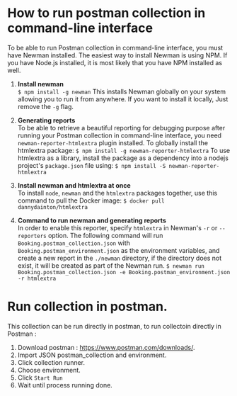 # How to run postman collection in command-line interface

To be able to run Postman collection in command-line interface, you must have Newman installed.
The easiest way to install Newman is using NPM. If you have Node.js installed, it is most likely that you have NPM installed as well.

1. **Install newman** <br />
`$ npm install -g newman` This installs Newman globally on your system allowing you to run it from anywhere. If you want to install it locally, Just remove the `-g` flag.

2. **Generating reports** <br />
To be able to retrieve a beautiful reporting for debugging purpose after running your Postman collection in command-line interface, you need `newman-reporter-htmlextra` plugin installed.
To globally install the htmlextra package: `$ npm install -g newman-reporter-htmlextra`
To use htmlextra as a library, install the package as a dependency into a nodejs project's `package.json` file using: `$ npm install -S newman-reporter-htmlextra`

3. **Install newman and htmlextra at once** <br />
To install `node`, `newman` and the `htmlextra` packages together, use this command to pull the Docker image: `$ docker pull dannydainton/htmlextra`

4. **Command to run newman and generating reports** <br />
In order to enable this reporter, specify `htmlextra` in Newman's `-r` or `--reporters` option.
The following command will run `Booking.postman_collection.json` with `Booking.postman_environment.json` as the environment variables, and create a new report in the `./newman` directory, if the directory does not exist, it will be created as part of the Newman run. `$ newman run Booking.postman_collection.json -e Booking.postman_environment.json -r htmlextra`

# Run collection in postman.

This collection can be run directly in postman, to run collectoin directly in Postman :

1. Download postman : https://www.postman.com/downloads/.
2. Import JSON postman_collection and environment.
3. Click collection runner.
4. Choose environment.
5. Click `Start Run`
6. Wait until process running done.
